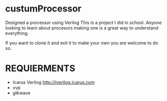 # custumProcessor
Designed a processor using Verilog
This is a project I did in school. Anyone looking to learn about procesors making one is a great way to understand everything.

If you want to clone it and exit it to make your own you are welcome to do so. 

# REQUIERMENTS
 - Icarus Verilog http://iverilog.icarus.com
 - vvp
 - gtkwave
 
 
